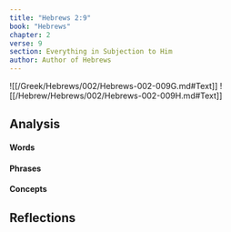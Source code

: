 ```yaml
---
title: "Hebrews 2:9"
book: "Hebrews"
chapter: 2
verse: 9
section: Everything in Subjection to Him
author: Author of Hebrews
---
```

![[/Greek/Hebrews/002/Hebrews-002-009G.md#Text]]
![[/Hebrew/Hebrews/002/Hebrews-002-009H.md#Text]]

## Analysis

#### Words

#### Phrases

#### Concepts

## Reflections
